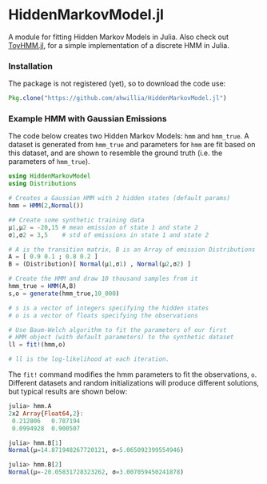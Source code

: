 # HiddenMarkovModel.jl
A module for fitting Hidden Markov Models in Julia. Also check out [ToyHMM.jl](https://github.com/ahwillia/ToyHMM.jl), for a simple implementation of a discrete HMM in Julia.

### Installation

The package is not registered (yet), so to download the code use:

```julia
Pkg.clone("https://github.com/ahwillia/HiddenMarkovModel.jl")
```

### Example HMM with Gaussian Emissions

The code below creates two Hidden Markov Models: `hmm` and `hmm_true`. A dataset is generated from `hmm_true` and parameters for `hmm` are fit based on this dataset, and are shown to resemble the ground truth (i.e. the parameters of `hmm_true`).

```julia
using HiddenMarkovModel
using Distributions

# Creates a Gaussian HMM with 2 hidden states (default params)
hmm = HMM(2,Normal()) 

## Create some synthetic training data
μ1,μ2 = -20,15 # mean emission of state 1 and state 2
σ1,σ2 = 3,5    # std of emissions in state 1 and state 2

# A is the transition matrix, B is an Array of emission Distributions
A = [ 0.9 0.1 ; 0.8 0.2 ]
B = (Distribution)[ Normal(μ1,σ1) , Normal(μ2,σ2) ]

# Create the HMM and draw 10 thousand samples from it
hmm_true = HMM(A,B)
s,o = generate(hmm_true,10_000)

# s is a vector of integers specifying the hidden states
# o is a vector of floats specifying the observations

# Use Baum-Welch algorithm to fit the parameters of our first
# HMM object (with default parameters) to the synthetic dataset
ll = fit!(hmm,o)

# ll is the log-likelihood at each iteration.
```

The `fit!` command modifies the hmm parameters to fit the observations, `o`. Different datasets and random initializations will produce different solutions, but typical results are shown below:

```julia
julia> hmm.A
2x2 Array{Float64,2}:
 0.212806   0.787194
 0.0994928  0.900507

julia> hmm.B[1]
Normal(μ=14.871948267720121, σ=5.065092399554946)

julia> hmm.B[2]
Normal(μ=-20.05831728323262, σ=3.007059450241878)
```
